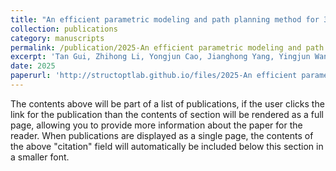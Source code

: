 ```yaml
---
title: "An efficient parametric modeling and path planning method for 3D printing of curved surface corrugated sandwich structures"
collection: publications
category: manuscripts
permalink: /publication/2025-An efficient parametric modeling and path planning method for 3D printing
excerpt: 'Tan Gui, Zhihong Li, Yongjun Cao, Jianghong Yang, Yingjun Wang, _Graphical Models_'
date: 2025
paperurl: 'http://structoptlab.github.io/files/2025-An efficient parametric modeling and path planning method for 3D printing.pdf'
---
```

The contents above will be part of a list of publications, if the user clicks the link for the publication than the contents of section will be rendered as a full page, allowing you to provide more information about the paper for the reader. When publications are displayed as a single page, the contents of the above "citation" field will automatically be included below this section in a smaller font.
